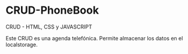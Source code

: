 # CRUD-PhoneBook
CRUD - HTML, CSS y JAVASCRIPT


Este CRUD es una agenda telefónica. Permite almacenar los datos en el localstorage.
